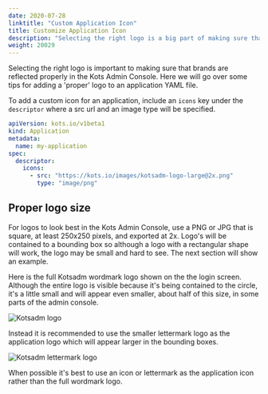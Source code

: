 ```yaml
---
date: 2020-07-28
linktitle: "Custom Application Icon"
title: Customize Application Icon
description: "Selecting the right logo is a big part of making sure that your brand is reflected properly in th Kots Admin Console. Here we will go over some tips for adding a 'proper' logo to your application YAML file."
weight: 20029
---
```


Selecting the right logo is important to making sure that brands are reflected properly in the Kots Admin Console. Here we will go over some tips for adding a 'proper' logo to an application YAML file.

To add a custom icon for an application, include an `icons` key under the `descriptor` where a src url and an image type will be specified.

```yaml
apiVersion: kots.io/v1beta1
kind: Application
metadata:
  name: my-application
spec:
  descriptor:
    icons:
      - src: "https://kots.io/images/kotsadm-logo-large@2x.png"
        type: "image/png"
```

## Proper logo size
For logos to look best in the Kots Admin Console, use a PNG or JPG that is square, at least 250x250 pixels, and exported at 2x. Logo's will be contained to a bounding box so although a logo with a rectangular shape will work, the logo may be small and hard to see. The next section will show an example.

Here is the full Kotsadm wordmark logo shown on the the login screen. Although the entire logo is visible because it's being contained to the circle, it's a little small and will appear even smaller, about half of this size, in some parts of the admin console.

![Kotsadm logo](/images/login-icon-large.png)

Instead it is recommended to use the smaller lettermark logo as the application logo which will appear larger in the bounding boxes.

![Kotsadm lettermark logo](/images/login-icon-small.png)

When possible it's best to use an icon or lettermark as the application icon rather than the full wordmark logo.